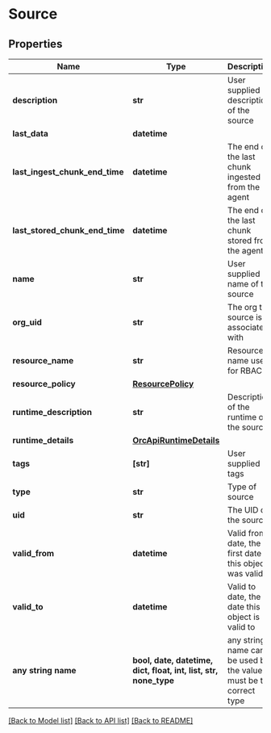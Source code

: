 # Source


## Properties
Name | Type | Description | Notes
------------ | ------------- | ------------- | -------------
**description** | **str** | User supplied description of the source | [optional] 
**last_data** | **datetime** |  | [optional] 
**last_ingest_chunk_end_time** | **datetime** | The end of the last chunk ingested from the agent | [optional] 
**last_stored_chunk_end_time** | **datetime** | The end of the last chunk stored from the agent | [optional] 
**name** | **str** | User supplied name of the source | [optional] 
**org_uid** | **str** | The org this source is associated with | [optional] 
**resource_name** | **str** | Resource name used for RBAC | [optional] 
**resource_policy** | [**ResourcePolicy**](ResourcePolicy.md) |  | [optional] 
**runtime_description** | **str** | Description of the runtime of the source | [optional] 
**runtime_details** | [**OrcApiRuntimeDetails**](OrcApiRuntimeDetails.md) |  | [optional] 
**tags** | **[str]** | User supplied tags | [optional] 
**type** | **str** | Type of source | [optional] 
**uid** | **str** | The UID of the source | [optional] 
**valid_from** | **datetime** | Valid from date, the first date this object was valid | [optional] 
**valid_to** | **datetime** | Valid to date, the date this object is valid to | [optional] 
**any string name** | **bool, date, datetime, dict, float, int, list, str, none_type** | any string name can be used but the value must be the correct type | [optional]

[[Back to Model list]](../README.md#documentation-for-models) [[Back to API list]](../README.md#documentation-for-api-endpoints) [[Back to README]](../README.md)


